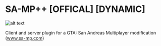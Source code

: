 # SA-MP++ [OFFICAL] [DYNAMIC] 

![alt text](https://i.imgur.com/zkH1qwQ.png)

Client and server plugin for a GTA: San Andreas Multiplayer modification (www.sa-mp.com)
